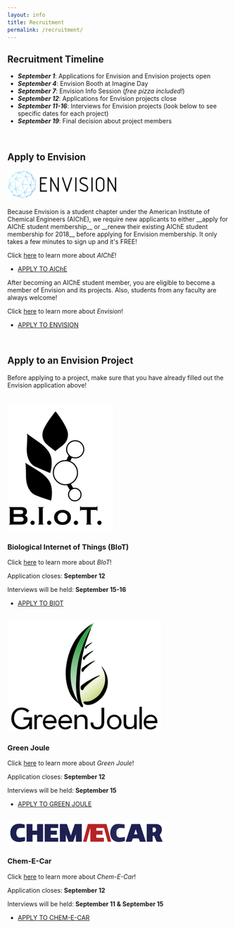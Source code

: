 ```yaml
---
layout: info
title: Recruitment
permalink: /recruitment/
---
```


## Recruitment Timeline

- ***September 1***: Applications for Envision and Envision projects open
- ***September 4***: Envision Booth at Imagine Day
- ***September 7***: Envision Info Session (_free pizza included!_)
- ***September 12***: Applications for Envision projects close
- ***September 11-16***: Interviews for Envision projects (look below to see specific dates for each project)
- ***September 19***: Final decision about project members
</ul>
</br>

## Apply to Envision

<!--Envision-->

<div align="left"><img src="/assets/images/envision.png" width="50%" alt="envisionlogo"></div>
</br>
Because Envision is a student chapter under the American Institute of Chemical Engineers (AIChE), we require new applicants to either __apply for AIChE student membership__ or __renew their existing AIChE student membership for 2018__ before applying for Envision membership. It only takes a few minutes to sign up and it's FREE!

Click [here](https://www.aiche.org/community/membership/benefits) to learn more about _AIChE_!

<ul class="actions">
	<li><a href="https://www.aiche.org/community/membership" class="button medium wide">APPLY TO AIChE</a></li>
</ul>

After becoming an AIChE student member, you are eligible to become a member of Envision and its projects. Also, students from any faculty are always welcome!

Click [here](http://www.ubcenvision.com/about/) to learn more about _Envision_!  

<ul class="actions">
	<li><a href="https://ubc.ca1.qualtrics.com/jfe/form/SV_82idkRnBb9pWRZX" class="button medium wide">APPLY TO ENVISION</a></li>
</ul>

</br>

## Apply to an Envision Project

Before applying to a project, make sure that you have already filled out the Envision application above!

</br>

<!--BIoT-->

<div align="left"><img src=
      "/assets/images/recruitment/biot.png"
      alt="biotlogo"></div>

### Biological Internet of Things (BIoT)

Click [here](http://www.ubcenvision.com/beer/) to learn more about _BIoT_! 

Application closes: __September 12__

Interviews will be held: __September 15-16__

<ul class="actions">
	<li><a href="https://ubc.ca1.qualtrics.com/jfe/form/SV_3LhrpbmqgXmwIND" class="button medium wide">APPLY TO BIOT</a></li>
</ul>

</br>
<!--Green Joule-->

<div align="left"><img src=
      "/assets/images/recruitment/greenjoule.png"
      alt="greenjoulelogo"></div>
      
### Green Joule

Click [here](http://www.ubcenvision.com/algae/) to learn more about _Green Joule_! 

Application closes: __September 12__

Interviews will be held: __September 15__

<ul class="actions">
	<li><a href="https://ubc.ca1.qualtrics.com/jfe/form/SV_2t3r37arjDLjteB" class="button medium wide">APPLY TO GREEN JOULE</a></li>
</ul>

</br>

<!--Chem-E-Car-->

<div align="left"><img src=
      "/assets/images/recruitment/chemecar.png"
      alt="chemecarlogo"></div>
      
### Chem-E-Car

Click [here](http://www.ubcenvision.com/chemecar/) to learn more about _Chem-E-Car_! 

Application closes: __September 12__

Interviews will be held: __September 11 & September 15__

<ul class="actions">
	<li><a href="https://ubc.ca1.qualtrics.com/jfe/form/SV_9Xr7z99CwsrLgrP" class="button medium wide">APPLY TO CHEM-E-CAR</a></li>
</ul>

